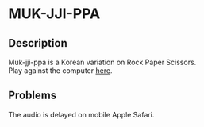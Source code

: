 # MUK-JJI-PPA
## Description
Muk-jji-ppa is a Korean variation on Rock Paper Scissors.\
Play against the computer [here](https://wyang342.github.io/muk-jji-ppa/).

## Problems
The audio is delayed on mobile Apple Safari.
